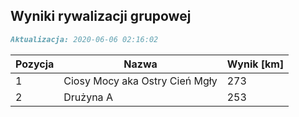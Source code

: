 ## Wyniki rywalizacji grupowej

```markdown
Aktualizacja: 2020-06-06 02:16:02
```

Pozycja | Nazwa | Wynik [km] |
------------ | -------------  | -------------
 1 |Ciosy Mocy aka Ostry Cień Mgły | 273 
 2 |Drużyna A | 253